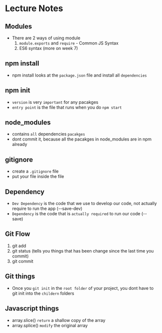 # Lecture Notes

## Modules
* There are 2 ways of using module
  1) `module.exports` and `require` - Common JS Syntax
  2) ES6 syntax (more on week 7)

## npm install
* npm install looks at the `package.json` file and install all `dependencies` 

## npm init
* `version` is very `important` for any pacakges
* `entry point` is the file that runs when you do `npm start`

## node_modules
* contains `all` dependencies `pacakges`
* dont commit it, because all the pacakges in node_modules are in npm already

## gitignore
* create a `.gitignore` file
* put your file inside the file

## Dependency 
* `Dev Dependency` is the code that we use to develop our code, not actually require to run the app (--save-dev)
* `Dependency` is the code that is `actually required` to run our code (--save)

## Git Flow
1) git add
2) git status (tells you things that has been change since the last time you commit)
3) git commit 

## Git things
* Once you `git init` in the `root folder` of your project, you dont have to git init into the `childern` folders


## Javascript things
* array.slice() `return` a shallow copy of the array
* array.splice() `modify` the original array